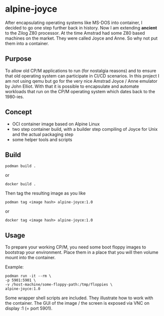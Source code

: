 # alpine-joyce

After encapsulating operating systems like MS-DOS into container, I decided to go one step further back in history. Now I am extending **ancient** to the Zilog Z80 processor. At the time Amstrad had some Z80 based machines on the market. They were called Joyce and Anne. So why not put them into a container.

## Purpose

To allow old CP/M applications to run (for nostalgia reasons) and to ensure that old operating system can participate in CI/CD scenarios. In this project I am not using qemu but go for the very nice Amstrad Joyce / Anne emulator by John Elliot. With that it is possible to encapsulate and automate workloads that run on the CP/M operating system which dates back to the 1980-ies.

## Concept

- OCI container image based on Alpine Linux
- two step container build, with a builder step compiling of Joyce for Unix and the actual packaging step
- some helper tools and scripts

## Build

    podman build .
or

    docker build .

Then tag the resulting image as you like

    podman tag <image hash> alpine-joyce:1.0
or

    docker tag <image hash> alpine-joyce:1.0

## Usage

To prepare your working CP/M, you need some boot floppy images to bootstrap your environment. Place them in a place that you will then volume mount into the container.

Example:

    podman run -it --rm \
    -p 5901:5901 \
    -v /host-machine/some-floppy-path:/tmp/floppies \
    alpine-joyce:1.0

Some wrapper shell scripts are included. They illustrate how to work with the container. The GUI of the image / the screen is exposed via VNC on display :1 (= port 5901).
